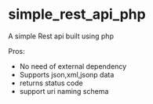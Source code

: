 # simple_rest_api_php



A simple Rest api built using php

Pros:

- No need of external dependency
- Supports json,xml,jsonp data
- returns status code
- support uri naming schema
